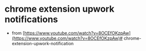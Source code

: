 # chrome extension upwork notifications

* from [https://www.youtube.com/watch?v=8OCEfOKzpAw](https://www.youtube.com/watch?v=8OCEfOKzpAw)# chrome-extension-upwork-notification
